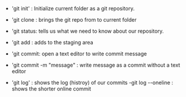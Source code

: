 - 'git init' : Initialize current folder as a git repository.
- 'git clone <url> : brings the git repo from <url> to current folder
- 'git status: tells us what we need to know about our repository.

- 'git add <file> : adds <file> to the staging area
- 'git commit: open a text editor to write commit message
-  'git commit -m "message" : write message as a commit without a text editor

- 'git log' : shows the log (histroy) of our commits
   -git log --oneline : shows the shorter online commit

 


